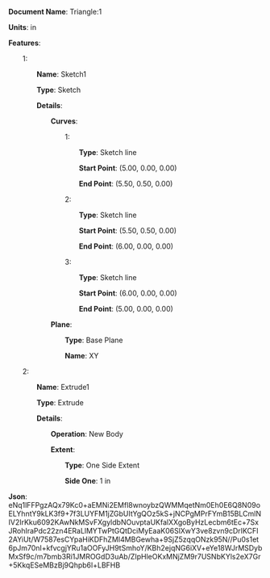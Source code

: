 **Document Name**: Triangle:1

**Units**: in

**Features**:

&emsp;&emsp;1:

&emsp;&emsp;&emsp;&emsp;**Name**: Sketch1

&emsp;&emsp;&emsp;&emsp;**Type**: Sketch

&emsp;&emsp;&emsp;&emsp;**Details**:

&emsp;&emsp;&emsp;&emsp;&emsp;&emsp;**Curves**:

&emsp;&emsp;&emsp;&emsp;&emsp;&emsp;&emsp;&emsp;1:

&emsp;&emsp;&emsp;&emsp;&emsp;&emsp;&emsp;&emsp;&emsp;&emsp;**Type**: Sketch line

&emsp;&emsp;&emsp;&emsp;&emsp;&emsp;&emsp;&emsp;&emsp;&emsp;**Start Point**: (5.00, 0.00, 0.00)

&emsp;&emsp;&emsp;&emsp;&emsp;&emsp;&emsp;&emsp;&emsp;&emsp;**End Point**: (5.50, 0.50, 0.00)



&emsp;&emsp;&emsp;&emsp;&emsp;&emsp;&emsp;&emsp;2:

&emsp;&emsp;&emsp;&emsp;&emsp;&emsp;&emsp;&emsp;&emsp;&emsp;**Type**: Sketch line

&emsp;&emsp;&emsp;&emsp;&emsp;&emsp;&emsp;&emsp;&emsp;&emsp;**Start Point**: (5.50, 0.50, 0.00)

&emsp;&emsp;&emsp;&emsp;&emsp;&emsp;&emsp;&emsp;&emsp;&emsp;**End Point**: (6.00, 0.00, 0.00)



&emsp;&emsp;&emsp;&emsp;&emsp;&emsp;&emsp;&emsp;3:

&emsp;&emsp;&emsp;&emsp;&emsp;&emsp;&emsp;&emsp;&emsp;&emsp;**Type**: Sketch line

&emsp;&emsp;&emsp;&emsp;&emsp;&emsp;&emsp;&emsp;&emsp;&emsp;**Start Point**: (6.00, 0.00, 0.00)

&emsp;&emsp;&emsp;&emsp;&emsp;&emsp;&emsp;&emsp;&emsp;&emsp;**End Point**: (5.00, 0.00, 0.00)





&emsp;&emsp;&emsp;&emsp;&emsp;&emsp;**Plane**:

&emsp;&emsp;&emsp;&emsp;&emsp;&emsp;&emsp;&emsp;**Type**: Base Plane

&emsp;&emsp;&emsp;&emsp;&emsp;&emsp;&emsp;&emsp;**Name**: XY







&emsp;&emsp;2:

&emsp;&emsp;&emsp;&emsp;**Name**: Extrude1

&emsp;&emsp;&emsp;&emsp;**Type**: Extrude

&emsp;&emsp;&emsp;&emsp;**Details**:

&emsp;&emsp;&emsp;&emsp;&emsp;&emsp;**Operation**: New Body

&emsp;&emsp;&emsp;&emsp;&emsp;&emsp;**Extent**:

&emsp;&emsp;&emsp;&emsp;&emsp;&emsp;&emsp;&emsp;**Type**: One Side Extent

&emsp;&emsp;&emsp;&emsp;&emsp;&emsp;&emsp;&emsp;**Side One**: 1 in









**Json**: eNq1lFFPgzAQx79Kc0+aEMNi2EMfl8wnoybzQWMMqetNm0Eh0E6Q8N09oELYhntY9kLK3f9+7f3LUYFM1jZGbUItYgQOz5kS+jNCPgMPrFYmB15BLCmlNIV2IrKku6092KAwNkMSvFXgyldbNOuvptaUKfalXXgoByHzLecbm6tEc+7SxJRohIraPdc22zn4ERaLlMYTwPtGQtDciMyEaaK06SlXwY3ve8zvn9cDrIKCFI2AYiUt/W7587esCYpaHiKDFhZMI4MBGewha+9SjZ5zqqONzk95N//Pu0s1et6pJm70nI+kfvcgjYRu1aOOFyJH9tSmhoY/KBh2ejqNG6iXV+eYe18WJrMSDybMxSf9c/m7bmb3Ri1JMROGdD3uAb/ZIpHleOKxMNjZM9r7USNbKYls2eX7Gr+5KkqESeMBzBj9Qhpb6l+LBFHB

